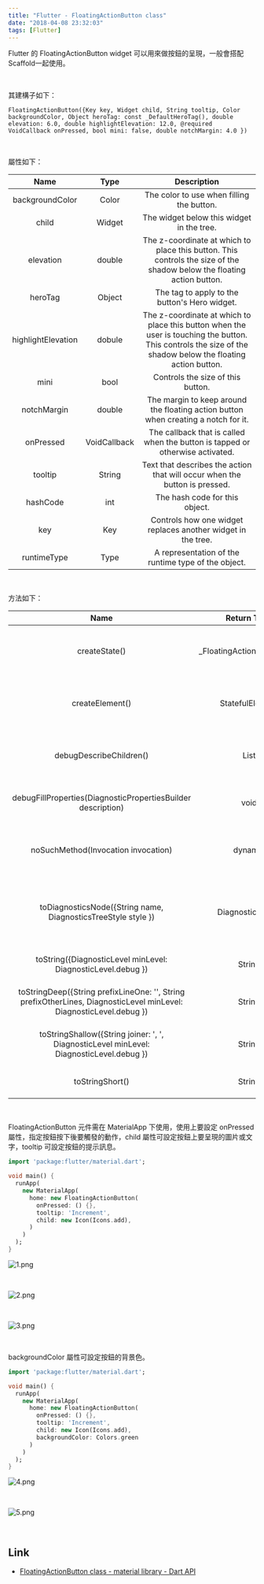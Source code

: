 ```yaml
---
title: "Flutter - FloatingActionButton class"
date: "2018-04-08 23:32:03"
tags: [Flutter]
---
```



Flutter 的 FloatingActionButton widget 可以用來做按鈕的呈現，一般會搭配 Scaffold一起使用。  

<!-- More -->

<br/>


其建構子如下：  

    FloatingActionButton({Key key, Widget child, String tooltip, Color backgroundColor, Object heroTag: const _DefaultHeroTag(), double elevation: 6.0, double highlightElevation: 12.0, @required VoidCallback onPressed, bool mini: false, double notchMargin: 4.0 })

<br/>


屬性如下：  

| Name | Type | Description |
|:-------------:|:-------------:|:-----:|
| backgroundColor | Color | The color to use when filling the button. |
| child | Widget | The widget below this widget in the tree. |
| elevation | double | The z-coordinate at which to place this button. This controls the size of the shadow below the floating action button. |
| heroTag | Object | The tag to apply to the button's Hero widget. |
| highlightElevation | dobule | The z-coordinate at which to place this button when the user is touching the button. This controls the size of the shadow below the floating action button. |
| mini | bool | Controls the size of this button. |
| notchMargin | double | The margin to keep around the floating action button when creating a notch for it. |
| onPressed | VoidCallback | The callback that is called when the button is tapped or otherwise activated. |
| tooltip | String | Text that describes the action that will occur when the button is pressed. |
| hashCode | int | The hash code for this object. |
| key | Key | Controls how one widget replaces another widget in the tree. |
| runtimeType | Type | A representation of the runtime type of the object. |

<br/>


方法如下：

| Name | Return Type | Description |
|:-------------:|:-------------:|:-----:|
| createState() | _FloatingActionButtonState | Creates the mutable state for this widget at a given location in the tree. |
| createElement() | StatefulElement | Creates a StatefulElement to manage this widget's location in the tree. |
| debugDescribeChildren() | List<DiagnosticsNode> | Returns a list of DiagnosticsNode objects describing this node's children. |
| debugFillProperties(DiagnosticPropertiesBuilder description) | void | Add additional properties associated with the node. |
| noSuchMethod(Invocation invocation) | dynamic | Invoked when a non-existent method or property is accessed. |
| toDiagnosticsNode({String name, DiagnosticsTreeStyle style }) | DiagnosticsNode | Returns a debug representation of the object that is used by debugging tools and by toStringDeep. |
| toString({DiagnosticLevel minLevel: DiagnosticLevel.debug }) | String | Returns a string representation of this object. |
| toStringDeep({String prefixLineOne: '', String prefixOtherLines, DiagnosticLevel minLevel: DiagnosticLevel.debug }) | String | Returns a string representation of this node and its descendants. |
| toStringShallow({String joiner: ', ', DiagnosticLevel minLevel: DiagnosticLevel.debug }) | String | Returns a one-line detailed description of the object. |
| toStringShort() | String | A short, textual description of this widget. |

<br/>


FloatingActionButton 元件需在 MaterialApp 下使用，使用上要設定 onPressed 屬性，指定按鈕按下後要觸發的動作，child 屬性可設定按鈕上要呈現的圖片或文字，tooltip 可設定按鈕的提示訊息。  

```dart
import 'package:flutter/material.dart';

void main() {
  runApp(
    new MaterialApp(
      home: new FloatingActionButton(
        onPressed: () {},
        tooltip: 'Increment',
        child: new Icon(Icons.add),
      )
    )
  );
}
```

![1.png](1.png)
 
<br/>

![2.png](2.png)
 
<br/>

![3.png](3.png)
 
<br/>


backgroundColor 屬性可設定按鈕的背景色。  

```dart
import 'package:flutter/material.dart';

void main() {
  runApp(
    new MaterialApp(
      home: new FloatingActionButton(
        onPressed: () {},
        tooltip: 'Increment',
        child: new Icon(Icons.add),
        backgroundColor: Colors.green
      )
    )
  );
}
```

![4.png](4.png)
 
<br/>

![5.png](5.png)
 
<br/>


Link
----
* [FloatingActionButton class - material library - Dart API](https://docs.flutter.io/flutter/material/FloatingActionButton-class.html)
